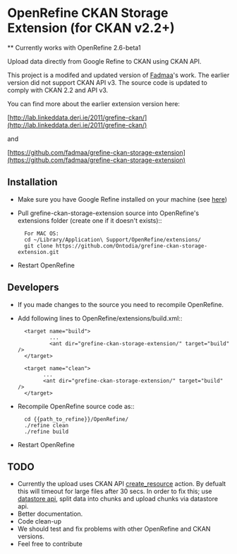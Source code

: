 # OpenRefine CKAN Storage Extension (for CKAN v2.2+)

** Currently works with OpenRefine 2.6-beta1

Upload data directly from Google Refine to CKAN using CKAN API.


This project is a modifed and updated version of [Fadmaa](https://github.com/fadmaa/grefine-ckan-storage-extension)'s work. The earlier version did not support CKAN API v3. The source code is updated to comply with CKAN 2.2 and API v3. 


You can find more about the earlier extension version here:

[http://lab.linkeddata.deri.ie/2011/grefine-ckan/](http://lab.linkeddata.deri.ie/2011/grefine-ckan/)

and

[https://github.com/fadmaa/grefine-ckan-storage-extension](https://github.com/fadmaa/grefine-ckan-storage-extension)


Installation
-----
* Make sure you have Google Refine installed on your machine (see [here](https://github.com/OpenRefine/OpenRefine))
* Pull grefine-ckan-storage-extension source into OpenRefine's extensions folder (create one if it doesn't exists)::

        For MAC OS:
        cd ~/Library/Application\ Support/OpenRefine/extensions/
        git clone https://github.com/Ontodia/grefine-ckan-storage-extension.git
        
* Restart OpenRefine

Developers
-----
* If you made changes to the source you need to recompile OpenRefine. 
* Add following lines to OpenRefine/extensions/build.xml::

        <target name="build">
                ...
                <ant dir="grefine-ckan-storage-extension/" target="build" />
        </target>
        
        <target name="clean">
              ...
              <ant dir="grefine-ckan-storage-extension/" target="build" />
        </target>
        
* Recompile OpenRefine source code as::

        cd {{path_to_refine}}/OpenRefine/
        ./refine clean
        ./refine build
        
* Restart OpenRefine


TODO
-----
*   Currently the upload uses CKAN API [create_resource](http://docs.ckan.org/en/latest/api/#ckan.logic.action.create.resource_create) action. By defualt this will timeout for large files after 30 secs. In order to fix this; use [datastore api](http://docs.ckan.org/en/ckan-2.2/datastore.html), split data into chunks and upload chunks via datastore api.
*   Better documentation.
*   Code clean-up
*   We should test and fix problems with other OpenRefine and CKAN versions.
*   Feel free to contribute
